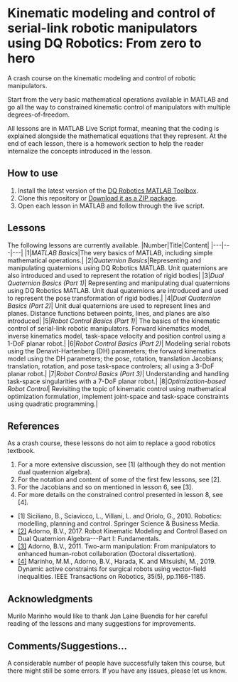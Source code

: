 # Kinematic modeling and control of serial-link robotic manipulators using DQ Robotics: From zero to hero

A crash course on the kinematic modeling and control of robotic manipulators. 

Start from the very basic mathematical operations available in MATLAB and go all the way to constrained kinematic control of manipulators with multiple degrees-of-freedom.

All lessons are in MATLAB Live Script format, meaning that the coding is explained alongside the mathematical equations that they represent. At the end of each lesson, there is a homework section to help the reader internalize the concepts introduced in the lesson.

## How to use

1. Install the latest version of the [DQ Robotics MATLAB Toolbox](https://github.com/dqrobotics/matlab/releases/latest).
2. Clone this repository or [Download it as a ZIP package](https://github.com/dqrobotics/learning-dqrobotics-in-matlab/archive/refs/heads/master.zip).
3. Open each lesson in MATLAB and follow through the live script.

## Lessons
The following lessons are currently available.
|Number|Title|Content|
|---|---|---|
|1|*MATLAB Basics*|The very basics of MATLAB, including simple mathematical operations.|
|2|*Quaternion Basics*|Representing and manipulating quaternions using DQ Robotics MATLAB. Unit quaternions are also introduced and used to represent the rotation of rigid bodies|
|3|*Dual Quaternion Basics (Part 1)*| Representing and manipulating dual quaternions using DQ Robotics MATLAB. Unit dual quaternions are introduced and used to represent the pose transformation of rigid bodies.|
|4|*Dual Quaternion Basics (Part 2)*| Unit dual quaternions are used to represent lines and planes. Distance functions between points, lines, and planes are also introduced|
|5|*Robot Control Basics (Part 1)*| The basics of the kinematic control of serial-link robotic manipulators. Forward kinematics model, inverse kinematics model, task-space velocity and position control using a 1-DoF planar robot.|
|6|*Robot Control Basics (Part 2)*| Modeling serial robots using the Denavit-Hartenberg (DH) parameters; the forward kinematics model using the DH parameters; the pose, rotation, translation Jacobians; translation, rotation, and pose task-space controlers; all using a 3-DoF planar robot.|
|7|*Robot Control Basics (Part 3)*| Understanding and handling task-space singularities with a 7-DoF planar robot.|
|8|*Optimization-based Robot Control*| Revisiting the topic of kinematic control using mathematical optimization formulation, implement joint-space and task-space constraints using quadratic programming.|

## References
As a crash course, these lessons do not aim to replace a good robotics textbook. 

1. For a more extensive discussion, see [1] (although they do not mention dual quaternion algebra).
2. For the notation and content of some of the first few lessons, see [2].
3. For the Jacobians and so on mentioned in lesson 6, see [3].
4. For more details on the constrained control presented in lesson 8, see [4]. 

- [1] Siciliano, B., Sciavicco, L., Villani, L. and Oriolo, G., 2010. Robotics: modelling, planning and control. Springer Science & Business Media.
- [[2]](https://hal.archives-ouvertes.fr/hal-01478225/) Adorno, B.V., 2017. Robot Kinematic Modeling and Control Based on Dual Quaternion Algebra---Part I: Fundamentals.
- [[3]](https://tel.archives-ouvertes.fr/tel-00641678/) Adorno, B.V., 2011. Two-arm manipulation: From manipulators to enhanced human-robot collaboration (Doctoral dissertation).
- [[4]](https://arxiv.org/pdf/1910.11612) Marinho, M.M., Adorno, B.V., Harada, K. and Mitsuishi, M., 2019. Dynamic active constraints for surgical robots using vector-field inequalities. IEEE Transactions on Robotics, 35(5), pp.1166-1185.

## Acknowledgments
Murilo Marinho would like to thank Jan Laine Buendia for her careful reading of the lessons and many suggestions for improvements.

## Comments/Suggestions...
A considerable number of people have successfully taken this course, but there might still be some errors. If you have any issues, please let us know.
